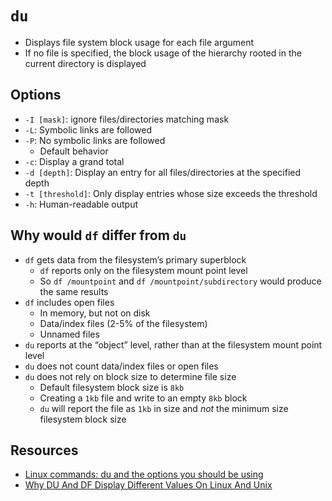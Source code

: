 # `du`
* Displays file system block usage for each file argument
* If no file is specified, the block usage of the hierarchy rooted in the current directory is displayed

## Options
* `-I [mask]`: ignore files/directories matching mask
* `-L`: Symbolic links are followed
* `-P`: No symbolic links are followed
  * Default behavior
* `-c`: Display a grand total
* `-d [depth]`: Display an entry for all files/directories at the specified depth
* `-t [threshold]`: Only display entries whose size exceeds the threshold
* `-h`: Human-readable output

## Why would `df` differ from `du`
* `df` gets data from the filesystem’s primary superblock
  * `df` reports only on the filesystem mount point level
  * So `df /mountpoint` and `df /mountpoint/subdirectory` would  produce the same results
* `df` includes open files
  * In memory, but not on disk
  * Data/index files (2-5% of the filesystem)
  * Unnamed files
* `du` reports at the “object” level, rather than at the filesystem mount point level
* `du` does not count data/index files or open files
* `du` does not rely on block size to determine file size
  * Default filesystem block size is `8kb`
  * Creating a `1kb` file and write to an empty `8kb` block
  * `du` will report the file as `1kb` in size and *not* the minimum size filesystem block size
  
## Resources
* [Linux commands: du and the options you should be using](https://www.redhat.com/en/blog/du-command-options)
* [Why DU And DF Display Different Values On Linux And Unix](https://linuxshellaccount.blogspot.com/2008/12/why-du-and-df-display-different-values.html)
